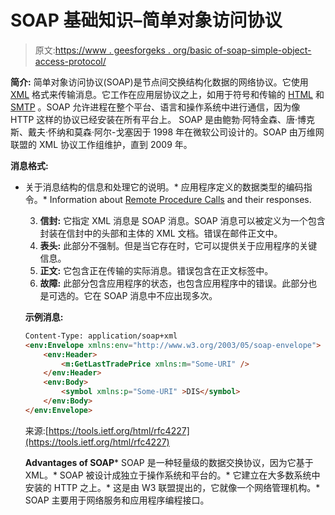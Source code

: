 # SOAP 基础知识–简单对象访问协议

> 原文:[https://www . geesforgeks . org/basic of-soap-simple-object-access-protocol/](https://www.geeksforgeeks.org/basics-of-soap-simple-object-access-protocol/)

**简介:**
简单对象访问协议(SOAP)是节点间交换结构化数据的网络协议。它使用 [XML](https://www.geeksforgeeks.org/xml-basics/) 格式来传输消息。它工作在应用层协议之上，如用于符号和传输的 [HTML](https://www.geeksforgeeks.org/html-tutorials/) 和 [SMTP](https://www.geeksforgeeks.org/simple-mail-transfer-protocol-smtp/) 。SOAP 允许进程在整个平台、语言和操作系统中进行通信，因为像 HTTP 这样的协议已经安装在所有平台上。
SOAP 是由鲍勃·阿特金森、唐·博克斯、戴夫·怀纳和莫森·阿尔-戈塞因于 1998 年在微软公司设计的。SOAP 由万维网联盟的 XML 协议工作组维护，直到 2009 年。

**消息格式:**

*   关于消息结构的信息和处理它的说明。*   应用程序定义的数据类型的编码指令。*   Information about [Remote Procedure Calls](https://www.geeksforgeeks.org/remote-procedure-call-rpc-in-operating-system/) and their responses.

    3.  **信封:**
        它指定 XML 消息是 SOAP 消息。SOAP 消息可以被定义为一个包含封装在信封中的头部和主体的 XML 文档。错误在邮件正文中。
    4.  **表头:**
        此部分不强制。但是当它存在时，它可以提供关于应用程序的关键信息。
    5.  **正文:**
        它包含正在传输的实际消息。错误包含在正文标签中。
    6.  **故障:**
        此部分包含应用程序的状态，也包含应用程序中的错误。此部分也是可选的。它在 SOAP 消息中不应出现多次。

    **示例消息:**

    ```html
    Content-Type: application/soap+xml
    <env:Envelope xmlns:env="http://www.w3.org/2003/05/soap-envelope">
        <env:Header>
            <m:GetLastTradePrice xmlns:m="Some-URI" />
        </env:Header>
        <env:Body>
            <symbol xmlns:p="Some-URI" >DIS</symbol>
        </env:Body>
    </env:Envelope>
    ```

    来源:[https://tools.ietf.org/html/rfc4227](https://tools.ietf.org/html/rfc4227)

    **Advantages of SOAP***   SOAP 是一种轻量级的数据交换协议，因为它基于 XML。*   SOAP 被设计成独立于操作系统和平台的。*   它建立在大多数系统中安装的 HTTP 之上。*   这是由 W3 联盟提出的，它就像一个网络管理机构。*   SOAP 主要用于网络服务和应用程序编程接口。